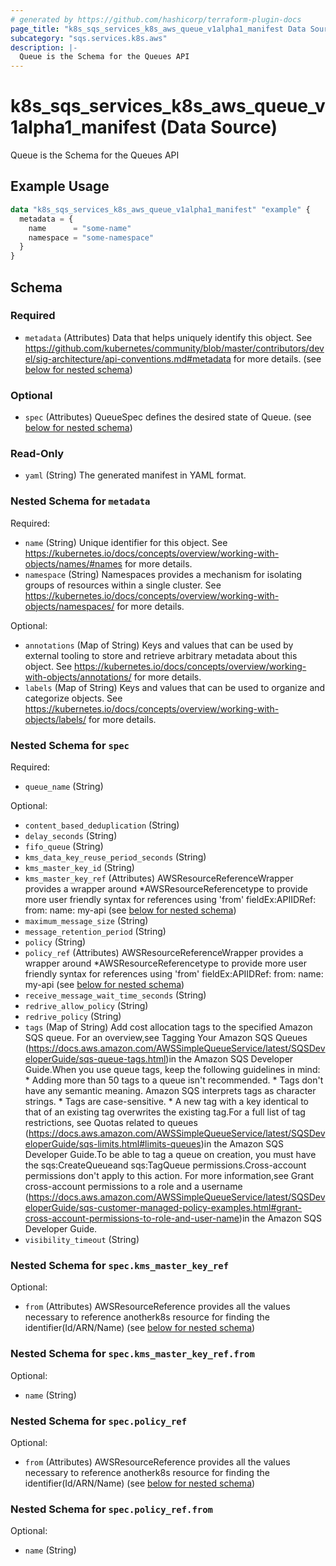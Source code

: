 ```yaml
---
# generated by https://github.com/hashicorp/terraform-plugin-docs
page_title: "k8s_sqs_services_k8s_aws_queue_v1alpha1_manifest Data Source - terraform-provider-k8s"
subcategory: "sqs.services.k8s.aws"
description: |-
  Queue is the Schema for the Queues API
---
```


# k8s_sqs_services_k8s_aws_queue_v1alpha1_manifest (Data Source)

Queue is the Schema for the Queues API

## Example Usage

```terraform
data "k8s_sqs_services_k8s_aws_queue_v1alpha1_manifest" "example" {
  metadata = {
    name      = "some-name"
    namespace = "some-namespace"
  }
}
```

<!-- schema generated by tfplugindocs -->
## Schema

### Required

- `metadata` (Attributes) Data that helps uniquely identify this object. See https://github.com/kubernetes/community/blob/master/contributors/devel/sig-architecture/api-conventions.md#metadata for more details. (see [below for nested schema](#nestedatt--metadata))

### Optional

- `spec` (Attributes) QueueSpec defines the desired state of Queue. (see [below for nested schema](#nestedatt--spec))

### Read-Only

- `yaml` (String) The generated manifest in YAML format.

<a id="nestedatt--metadata"></a>
### Nested Schema for `metadata`

Required:

- `name` (String) Unique identifier for this object. See https://kubernetes.io/docs/concepts/overview/working-with-objects/names/#names for more details.
- `namespace` (String) Namespaces provides a mechanism for isolating groups of resources within a single cluster. See https://kubernetes.io/docs/concepts/overview/working-with-objects/namespaces/ for more details.

Optional:

- `annotations` (Map of String) Keys and values that can be used by external tooling to store and retrieve arbitrary metadata about this object. See https://kubernetes.io/docs/concepts/overview/working-with-objects/annotations/ for more details.
- `labels` (Map of String) Keys and values that can be used to organize and categorize objects. See https://kubernetes.io/docs/concepts/overview/working-with-objects/labels/ for more details.


<a id="nestedatt--spec"></a>
### Nested Schema for `spec`

Required:

- `queue_name` (String)

Optional:

- `content_based_deduplication` (String)
- `delay_seconds` (String)
- `fifo_queue` (String)
- `kms_data_key_reuse_period_seconds` (String)
- `kms_master_key_id` (String)
- `kms_master_key_ref` (Attributes) AWSResourceReferenceWrapper provides a wrapper around *AWSResourceReferencetype to provide more user friendly syntax for references using 'from' fieldEx:APIIDRef:	from:	  name: my-api (see [below for nested schema](#nestedatt--spec--kms_master_key_ref))
- `maximum_message_size` (String)
- `message_retention_period` (String)
- `policy` (String)
- `policy_ref` (Attributes) AWSResourceReferenceWrapper provides a wrapper around *AWSResourceReferencetype to provide more user friendly syntax for references using 'from' fieldEx:APIIDRef:	from:	  name: my-api (see [below for nested schema](#nestedatt--spec--policy_ref))
- `receive_message_wait_time_seconds` (String)
- `redrive_allow_policy` (String)
- `redrive_policy` (String)
- `tags` (Map of String) Add cost allocation tags to the specified Amazon SQS queue. For an overview,see Tagging Your Amazon SQS Queues (https://docs.aws.amazon.com/AWSSimpleQueueService/latest/SQSDeveloperGuide/sqs-queue-tags.html)in the Amazon SQS Developer Guide.When you use queue tags, keep the following guidelines in mind:   * Adding more than 50 tags to a queue isn't recommended.   * Tags don't have any semantic meaning. Amazon SQS interprets tags as   character strings.   * Tags are case-sensitive.   * A new tag with a key identical to that of an existing tag overwrites   the existing tag.For a full list of tag restrictions, see Quotas related to queues (https://docs.aws.amazon.com/AWSSimpleQueueService/latest/SQSDeveloperGuide/sqs-limits.html#limits-queues)in the Amazon SQS Developer Guide.To be able to tag a queue on creation, you must have the sqs:CreateQueueand sqs:TagQueue permissions.Cross-account permissions don't apply to this action. For more information,see Grant cross-account permissions to a role and a username (https://docs.aws.amazon.com/AWSSimpleQueueService/latest/SQSDeveloperGuide/sqs-customer-managed-policy-examples.html#grant-cross-account-permissions-to-role-and-user-name)in the Amazon SQS Developer Guide.
- `visibility_timeout` (String)

<a id="nestedatt--spec--kms_master_key_ref"></a>
### Nested Schema for `spec.kms_master_key_ref`

Optional:

- `from` (Attributes) AWSResourceReference provides all the values necessary to reference anotherk8s resource for finding the identifier(Id/ARN/Name) (see [below for nested schema](#nestedatt--spec--kms_master_key_ref--from))

<a id="nestedatt--spec--kms_master_key_ref--from"></a>
### Nested Schema for `spec.kms_master_key_ref.from`

Optional:

- `name` (String)



<a id="nestedatt--spec--policy_ref"></a>
### Nested Schema for `spec.policy_ref`

Optional:

- `from` (Attributes) AWSResourceReference provides all the values necessary to reference anotherk8s resource for finding the identifier(Id/ARN/Name) (see [below for nested schema](#nestedatt--spec--policy_ref--from))

<a id="nestedatt--spec--policy_ref--from"></a>
### Nested Schema for `spec.policy_ref.from`

Optional:

- `name` (String)
